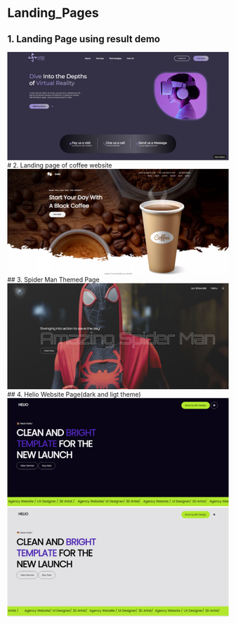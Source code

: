 # Landing_Pages
## 1. Landing Page using result demo
<img src="result.png" alt="resultPage"/>
# 2. Landing page of coffee website
<img src="Coffee.png" alt="resultPage"/>
## 3. Spider Man Themed Page
<img src="Spider.png" alt="resultPage"/>
## 4. Helio Website Page(dark and ligt theme)
<img src="dark theme.png" alt="resultPage"/>
<img src="light.png" alt="resultPage"/>

